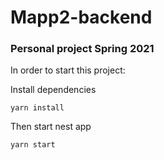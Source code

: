 # Mapp2-backend

### Personal project Spring 2021

In order to start this project:

Install dependencies

`yarn install`

Then start nest app

`yarn start`
